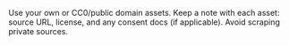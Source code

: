 Use your own or CC0/public domain assets. Keep a note with each asset: source URL, license, and any consent docs (if applicable). Avoid scraping private sources. 